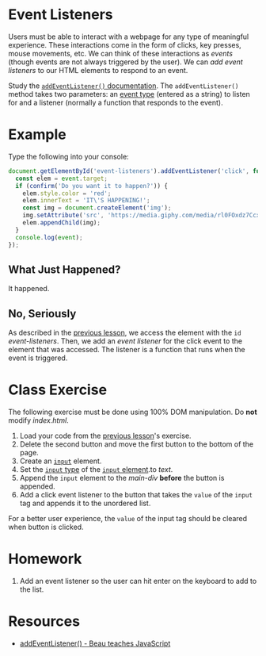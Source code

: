 # Event Listeners
Users must be able to interact with a webpage for any type of meaningful experience.
These interactions come in the form of clicks, key presses, mouse movements, etc.
We can think of these interactions as *events* (though events are not always triggered by the user).
We can *add event listeners* to our HTML elements to respond to an event.

Study the [`addEventListener()` documentation](https://developer.mozilla.org/en-US/docs/Web/API/EventTarget/addEventListener).
The `addEventListener()` method takes two parameters: an [event type](https://developer.mozilla.org/en-US/docs/Web/Events) (entered as a string) to listen for and a listener (normally a function that responds to the event).

# Example
Type the following into your console:
```javascript
document.getElementById('event-listeners').addEventListener('click', function (event) {
  const elem = event.target;
  if (confirm('Do you want it to happen?')) {
    elem.style.color = 'red';
    elem.innerText = 'IT\'S HAPPENING!';
    const img = document.createElement('img');
    img.setAttribute('src', 'https://media.giphy.com/media/rl0FOxdz7CcxO/giphy.gif');
    elem.appendChild(img);
  }
  console.log(event);
});
```
## What Just Happened?
It happened.

## No, Seriously
As described in the [previous lesson](./dom-manipulation.html), we access the element with the `id` *event-listeners*.
Then, we add an *event listener* for the click event to the element that was accessed.
The listener is a function that runs when the event is triggered.

# Class Exercise
The following exercise must be done using 100% DOM manipulation. Do **not** modify *index.html*.
1. Load your code from the [previous lesson](./dom-manipulation.html)'s exercise.
2. Delete the second button and move the first button to the bottom of the page.
3. Create an [`input`](https://www.w3schools.com/tags/tag_input.asp) element.
4. Set the [`input` type](https://www.w3schools.com/html/html_form_input_types.asp) of the [`input` element](https://www.w3schools.com/tags/tag_input.asp).to *text*.
5. Append the `input` element to the *main-div* **before** the button is appended.
6. Add a click event listener to the button that takes the `value` of the `input` tag and appends it to the unordered list.

For a better user experience, the `value` of the input tag should be cleared when button is clicked.

# Homework
1. Add an event listener so the user can hit enter on the keyboard to add to the list.

# Resources
* [addEventListener() - Beau teaches JavaScript](https://www.youtube.com/watch?v=F3odgpghXzY&list=PLWKjhJtqVAbllLK6r2dnGjUVWB_cFNcuO&index=4)
